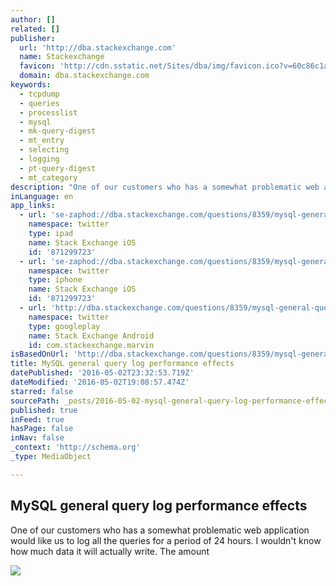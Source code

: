 ```yaml
---
author: []
related: []
publisher:
  url: 'http://dba.stackexchange.com'
  name: Stackexchange
  favicon: 'http://cdn.sstatic.net/Sites/dba/img/favicon.ico?v=60c86c1ab344'
  domain: dba.stackexchange.com
keywords:
  - tcpdump
  - queries
  - processlist
  - mysql
  - mk-query-digest
  - mt_entry
  - selecting
  - logging
  - pt-query-digest
  - mt_category
description: "One of our customers who has a somewhat problematic web application would like us to log all the queries for a period of 24 hours. I wouldn't know how much data it will actually write. The amount"
inLanguage: en
app_links:
  - url: 'se-zaphod://dba.stackexchange.com/questions/8359/mysql-general-query-log-performance-effects/8382'
    namespace: twitter
    type: ipad
    name: Stack Exchange iOS
    id: '871299723'
  - url: 'se-zaphod://dba.stackexchange.com/questions/8359/mysql-general-query-log-performance-effects/8382'
    namespace: twitter
    type: iphone
    name: Stack Exchange iOS
    id: '871299723'
  - url: 'http://dba.stackexchange.com/questions/8359/mysql-general-query-log-performance-effects/8382'
    namespace: twitter
    type: googleplay
    name: Stack Exchange Android
    id: com.stackexchange.marvin
isBasedOnUrl: 'http://dba.stackexchange.com/questions/8359/mysql-general-query-log-performance-effects/8382#8382'
title: MySQL general query log performance effects
datePublished: '2016-05-02T23:32:53.719Z'
dateModified: '2016-05-02T19:08:57.474Z'
starred: false
sourcePath: _posts/2016-05-02-mysql-general-query-log-performance-effects.md
published: true
inFeed: true
hasPage: false
inNav: false
_context: 'http://schema.org'
_type: MediaObject

---
```

<article style=""><h1>MySQL general query log performance effects</h1><p>One of our customers who has a somewhat problematic web application would like us to log all the queries for a period of 24 hours. I wouldn't know how much data it will actually write. The amount</p><img src="http://cdn.sstatic.net/Sites/dba/img/apple-touch-icon@2.png?v=246e2cb2439c&amp;a" /></article>